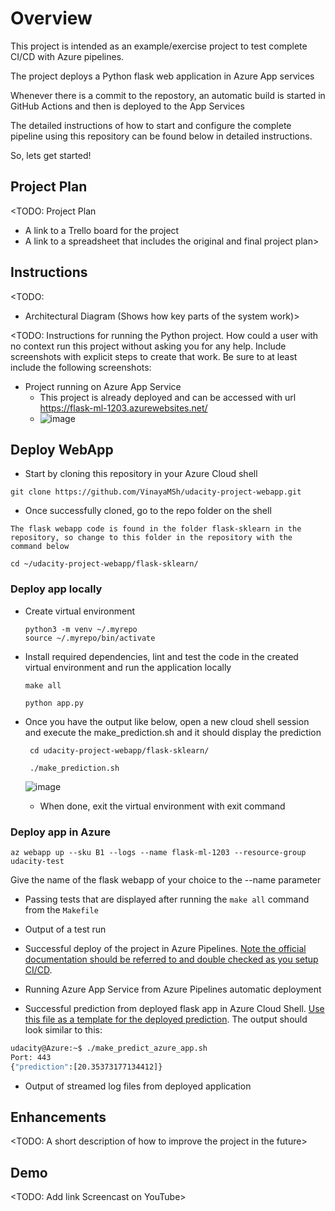# Overview

This project is intended as an example/exercise project to test complete CI/CD with Azure pipelines.

The project deploys a Python flask web application in Azure App services

Whenever there is a commit to the repostory, an automatic build is started in GitHub Actions and then is deployed to the App Services

The detailed instructions of how to start and configure the complete pipeline using this repository can be found below in detailed instructions. 

So, lets get started!

## Project Plan
<TODO: Project Plan

* A link to a Trello board for the project
* A link to a spreadsheet that includes the original and final project plan>

## Instructions

<TODO:  
* Architectural Diagram (Shows how key parts of the system work)>

<TODO:  Instructions for running the Python project.  How could a user with no context run this project without asking you for any help.  Include screenshots with explicit steps to create that work. Be sure to at least include the following screenshots:

* Project running on Azure App Service
  -  This project is already deployed and can be accessed with url https://flask-ml-1203.azurewebsites.net/
  -  ![image](https://github.com/VinayaMSh/udacity-project-webapp/assets/37274214/8f6023b3-db98-44cd-86e7-d95c0e5de346)



## Deploy WebApp

  -  Start by cloning this repository in your Azure Cloud shell
  
  ```
  git clone https://github.com/VinayaMSh/udacity-project-webapp.git
  ```

  -  Once successfully cloned, go to the repo folder on the shell
 
    The flask webapp code is found in the folder flask-sklearn in the repository, so change to this folder in the repository with the command below
  ```
  cd ~/udacity-project-webapp/flask-sklearn/
  ```
  ###  Deploy app locally 

  -  Create virtual environment
        ```
        python3 -m venv ~/.myrepo
        source ~/.myrepo/bin/activate
        ```
  -  Install required dependencies, lint and test the code in the created virtual environment and run the application locally
        ```
        make all

        python app.py
        ```
  -   Once you have the output like below, open a new cloud shell session and execute the make_prediction.sh and it should   display the prediction
       ```
        cd udacity-project-webapp/flask-sklearn/

        ./make_prediction.sh
        ```
      ![image](https://github.com/VinayaMSh/udacity-project-webapp/assets/37274214/87ff09f8-ad92-4420-a441-a449b0e1a825)

        - When done, exit the virtual environment with exit command

  ### Deploy app in Azure
      
  ```
  az webapp up --sku B1 --logs --name flask-ml-1203 --resource-group udacity-test
  ```
  Give the name of the flask webapp of your choice to the --name parameter 

* Passing tests that are displayed after running the `make all` command from the `Makefile`

* Output of a test run

* Successful deploy of the project in Azure Pipelines.  [Note the official documentation should be referred to and double checked as you setup CI/CD](https://docs.microsoft.com/en-us/azure/devops/pipelines/ecosystems/python-webapp?view=azure-devops).

* Running Azure App Service from Azure Pipelines automatic deployment

* Successful prediction from deployed flask app in Azure Cloud Shell.  [Use this file as a template for the deployed prediction](https://github.com/udacity/nd082-Azure-Cloud-DevOps-Starter-Code/blob/master/C2-AgileDevelopmentwithAzure/project/starter_files/flask-sklearn/make_predict_azure_app.sh).
The output should look similar to this:

```bash
udacity@Azure:~$ ./make_predict_azure_app.sh
Port: 443
{"prediction":[20.35373177134412]}
```

* Output of streamed log files from deployed application

> 

## Enhancements

<TODO: A short description of how to improve the project in the future>

## Demo 

<TODO: Add link Screencast on YouTube>


